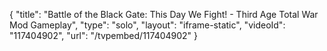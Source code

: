 {
    "title": "Battle of the Black Gate: This Day We Fight! - Third Age Total War Mod Gameplay",
    "type": "solo",
    "layout": "iframe-static",
    "videoId": "117404902",
    "url": "\/tvpembed\/117404902"
}